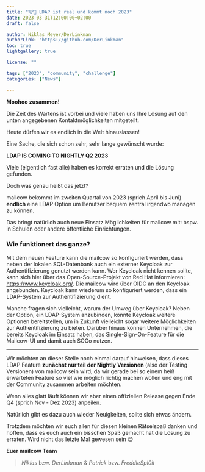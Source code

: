 ```yaml
---
title: "🐮🤝 LDAP ist real und kommt noch 2023"
date: 2023-03-31T12:00:00+02:00
draft: false

author: Niklas Meyer/DerLinkman
authorLink: "https://github.com/DerLinkman"
toc: true
lightgallery: true

license: ""

tags: ["2023", "community", "challenge"]
categories: ["News"]

---
```


**Moohoo zusammen!**

Die Zeit des Wartens ist vorbei und viele haben uns Ihre Lösung auf den unten angegebenen Kontaktmöglichkeiten mitgeteilt.

Heute dürfen wir es endlich in die Welt hinauslassen!

<!--more-->

Eine Sache, die sich schon sehr, sehr lange gewünscht wurde:

**LDAP IS COMING TO NIGHTLY Q2 2023**

Viele (eigentlich fast alle) haben es korrekt erraten und die Lösung gefunden.

Doch was genau heißt das jetzt?

mailcow bekommt im zweiten Quartal von 2023 (sprich April bis Juni) **endlich** eine LDAP Option um Benutzer bequem zentral irgendwo managen zu können.

Das bringt natürlich auch neue Einsatz Möglichkeiten für mailcow mit: bspw. in Schulen oder andere öffentliche Einrichtungen.

### Wie funktionert das ganze?

Mit dem neuen Feature kann die mailcow so konfiguriert werden, dass neben der lokalen SQL-Datenbank auch ein externer Keycloak zur Authentifizierung genutzt werden kann. 
Wer Keycloak nicht kennen sollte, kann sich hier über das Open-Source-Projekt von Red Hat informieren: https://www.keycloak.org/. 
Die mailcow wird über OIDC an den Keycloak angebunden. Keycloak kann wiederum so konfiguriert werden, dass ein LDAP-System zur Authentifizierung dient.

Manche fragen sich vielleicht, warum der Umweg über Keycloak? 
Neben der Option, ein LDAP-System anzubinden, könnte Keycloak weitere Optionen bereitstellen, um in Zukunft vielleicht sogar weitere Möglichkeiten zur Authentifizierung zu bieten. 
Darüber hinaus können Unternehmen, die bereits Keycloak im Einsatz haben, das Single-Sign-On-Feature für die Mailcow-UI und damit auch SOGo nutzen.

---

Wir möchten an dieser Stelle noch einmal darauf hinweisen, dass dieses LDAP Feature **zunächst nur teil der Nightly Versionen** (also der Testing Versionen) von mailcow sein wird, da wir gerade bei so einem heiß erwarteten Feature so viel wie möglich richtig machen wollen und eng mit der Community zusammen arbeiten möchten.

Wenn alles glatt läuft können wir aber einen offiziellen Release gegen Ende Q4 (sprich Nov - Dez 2023) anpeilen.

Natürlich gibt es dazu auch wieder Neuigkeiten, sollte sich etwas ändern.

Trotzdem möchten wir euch allen für diesen kleinen Rätselspaß danken und hoffen, dass es euch auch ein bisschen Spaß gemacht hat die Lösung zu erraten. Wird nicht das letzte Mal gewesen sein 😊

**Euer mailcow Team** <br>
> *Niklas* bzw. *DerLinkman* & *Patrick* bzw. *FreddleSpl0it*